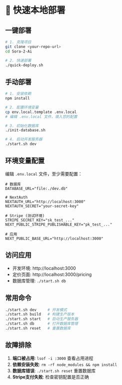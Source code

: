 # 🚀 快速本地部署

## 一键部署
```bash
# 1. 克隆项目
git clone <your-repo-url>
cd Sora-2-Ai

# 2. 快速部署
./quick-deploy.sh
```

## 手动部署
```bash
# 1. 安装依赖
npm install

# 2. 配置环境变量
cp env.local.template .env.local
# 编辑 .env.local 文件，填入您的配置

# 3. 初始化数据库
./init-database.sh

# 4. 启动开发服务器
./start.sh dev
```

## 环境变量配置
编辑 `.env.local` 文件，至少需要配置：

```env
# 数据库
DATABASE_URL="file:./dev.db"

# NextAuth
NEXTAUTH_URL="http://localhost:3000"
NEXTAUTH_SECRET="your-secret-key"

# Stripe (测试环境)
STRIPE_SECRET_KEY="sk_test_..."
NEXT_PUBLIC_STRIPE_PUBLISHABLE_KEY="pk_test_..."

# 应用
NEXT_PUBLIC_BASE_URL="http://localhost:3000"
```

## 访问应用
- 开发环境: http://localhost:3000
- 定价页面: http://localhost:3000/pricing
- 数据库管理: `./start.sh db`

## 常用命令
```bash
./start.sh dev     # 开发模式
./start.sh build   # 构建生产版本
./start.sh start   # 启动生产服务器
./start.sh db      # 打开数据库管理
./start.sh reset   # 重置数据库
```

## 故障排除
1. **端口被占用**: `lsof -i :3000` 查看占用进程
2. **依赖安装失败**: `rm -rf node_modules && npm install`
3. **数据库错误**: `./start.sh reset` 重置数据库
4. **Stripe支付失败**: 检查密钥配置是否正确
